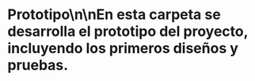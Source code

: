# Prototipo\n\nEn esta carpeta se desarrolla el prototipo del proyecto, incluyendo los primeros diseños y pruebas.
